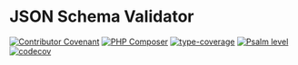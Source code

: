 # JSON Schema Validator
[![Contributor Covenant](https://img.shields.io/badge/Contributor%20Covenant-2.0-4baaaa.svg)](CODE_OF_CONDUCT.md)
[![PHP Composer](https://github.com/yakimun/json-schema-validator/actions/workflows/php.yml/badge.svg)](https://github.com/yakimun/json-schema-validator/actions/workflows/php.yml)
[![type-coverage](https://shepherd.dev/github/yakimun/json-schema-validator/coverage.svg)](https://shepherd.dev/github/yakimun/json-schema-validator)
[![Psalm level](https://shepherd.dev/github/yakimun/json-schema-validator/level.svg)](https://shepherd.dev/github/yakimun/json-schema-validator)
[![codecov](https://codecov.io/gh/yakimun/json-schema-validator/branch/main/graph/badge.svg)](https://codecov.io/gh/yakimun/json-schema-validator)
